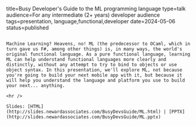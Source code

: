 title=Busy Developer's Guide to the ML programming language
type=talk
audience=For any intermediate (2+ years) developer audience
tags=presentation, language,functional,developer
date=2024-05-06
status=published
~~~~~~

Machine Learning? Heavens, no! ML (the predecessor to OCaml, which in turn gave us F#, among other things) is, in many ways, the world's original functional language. As a pure functional language, learning ML can help understand functional languages more clearly and distinctly, without any attempt to try to bind to objects or use object syntax. In this presentation, we'll explore ML, not because you're going to build your next mobile app with it, but because it will help you understand the language and platform you use to build your next... anything.
    
<hr />

Slides: [HTML](http://slides.newardassociates.com/BusyDevsGuide/ML.html) | [PPTX](http://slides.newardassociates.com/BusyDevsGuide/ML.pptx)
